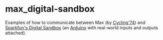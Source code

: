 # max_digital-sandbox
Examples of how to communicate between Max (by [Cycling'74](https://cycling74.com)) and [Sparkfun's Digital Sandbox](https://www.sparkfun.com/products/12651) (an [Arduino](https://www.arduino.cc) with real-world inputs and outputs attached).
